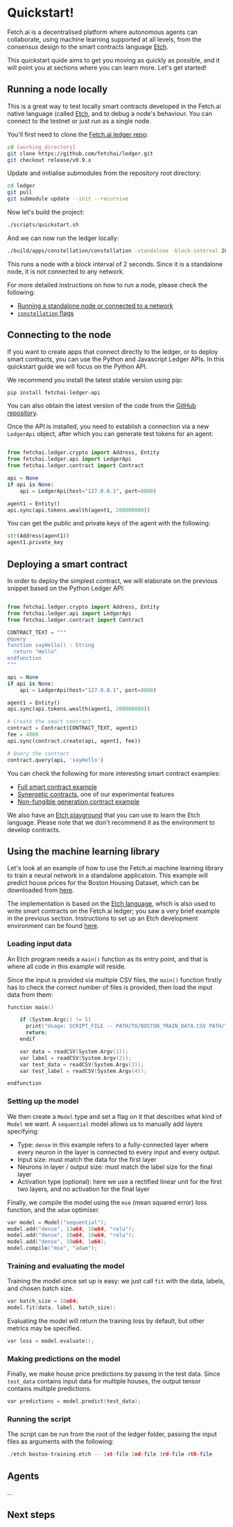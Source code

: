 # Quickstart!

Fetch.ai is a decentralised platform where autonomous agents can collaborate, using machine learning supported at all levels, from the consensus design to the smart contracts language [Etch](../etch-language/index.md).

This quickstart quide aims to get you moving as quickly as possible, and it will point you at sections where you can learn more. Let's get started!


## Running a node locally

This is a great way to test locally smart contracts developed in the Fetch.ai native language (called [Etch](../etch-language/index.md), and to debug a node's behaviour. You can connect to the testnet or just run as a single node. 

You'll first need to clone the [Fetch.ai ledger repo](https://github.com/fetchai/ledger):

``` bash
cd [working_directory]
git clone https://github.com/fetchai/ledger.git
git checkout release/v0.9.x
```

Update and initialise submodules from the repository root directory:

``` bash
cd ledger
git pull
git submodule update --init --recursive
```

Now let's build the project: 

```bash
./scripts/quickstart.sh
```

And we can now run the ledger locally:

```bash
./build/apps/constellation/constellation -standalone -block-interval 20000
```

This runs a node with a block interval of 2 seconds. Since it is a standalone node, it is not connected to any network. 

For more detailed instructions on how to run a node, please check the following:

* [Running a standalone node or connected to a network](run-a-node.md)
* [`constellation` flags](../ledger/running-a-constellation.md)


## Connecting to the node

If you want to create apps that connect directly to the ledger, or to deploy smart contracts, you can use the Python and Javascript Ledger APIs. In this quickstart guide we will focus on the Python API.

We recommend you install the latest stable version using pip:

```bash
pip install fetchai-ledger-api
```

You can also obtain the latest version of the code from the [GitHub repository](https://github.com/fetchai/ledger-api-py).

Once the API is installed, you need to establish a connection via a new `LedgerApi` object, after which you can generate test tokens for an agent: 

```python

from fetchai.ledger.crypto import Address, Entity
from fetchai.ledger.api import LedgerApi
from fetchai.ledger.contract import Contract

api = None
if api is None:
    api = LedgerApi(host="127.0.0.1", port=8000)

agent1 = Entity()
api.sync(api.tokens.wealth(agent1, 200000000))
```

You can get the public and private keys of the agent with the following:

```python
str(Address(agent1))
agent1.private_key
```


## Deploying a smart contract

In order to deploy the simplest contract, we will elaborate on the previous snippet based on the Python Ledger API:

```python

from fetchai.ledger.crypto import Address, Entity
from fetchai.ledger.api import LedgerApi
from fetchai.ledger.contract import Contract

CONTRACT_TEXT = """
@query
function sayHello() : String
  return "Hello"
endfunction
"""

api = None
if api is None:
    api = LedgerApi(host="127.0.0.1", port=8000)

agent1 = Entity()
api.sync(api.tokens.wealth(agent1, 200000000))

# Create the smart contract
contract = Contract(CONTRACT_TEXT, agent1)
fee = 4000
api.sync(contract.create(api, agent1, fee))

# Query the contract
contract.query(api, 'sayHello')
```

You can check the following for more interesting smart contract examples:

* [Full smart contract example](https://github.com/fetchai/ledger-api-py/blob/master/examples/contracts.py)
* [Synergetic contracts](../smart-contracts/executing-synergetic-code.md), one of our experimental features
* [Non-fungible generation contract example](../tutorials/fet2.md)

We also have an [Etch playground](https://build.fetch.ai) that you can use to learn the Etch language. Please note that we don't recommend it as the environment to develop contracts.


## Using the machine learning library

Let's look at an example of how to use the Fetch.ai machine learning library to train a neural network in a standalone applicatoin. This example will predict house prices for the Boston Housing Dataset, which can be downloaded from [here](http://www.cs.toronto.edu/~delve/data/boston/bostonDetail.html).

The implementation is based on the [Etch language](/etch-language), which is also used to write smart contracts on the Fetch.ai ledger; you saw a very brief example in the previous section. Instructions to set up an Etch development environment can be found [here](/etch-language/getstarted/).

### Loading input data

An Etch program needs a `main()` function as its entry point, and that is where all code in this example will reside.

Since the input is provided via multiple CSV files, the `main()` function firstly has to check the correct number of files is provided, then load the input data from them:

``` c++
function main()

    if (System.Argc() != 5)
      print("Usage: SCRIPT_FILE -- PATH/TO/BOSTON_TRAIN_DATA.CSV PATH/TO/BOSTON_TRAIN_LABELS.CSV PATH/TO/BOSTON_TEST_DATA.CSV PATH/TO/BOSTON_TEST_LABELS.CSV ");
      return;
    endif

    var data = readCSV(System.Argv(1));
    var label = readCSV(System.Argv(2));
    var test_data = readCSV(System.Argv(3));
    var test_label = readCSV(System.Argv(4));

endfunction
```

### Setting up the model

We then create a `Model` type and set a flag on it that describes what kind of `Model` we want. A `sequential` model allows us to manually add layers specifying:

* Type: `dense` in this example refers to a fully-connected layer where every neuron in the layer is connected to every input and every output.
* Input size: must match the data for the first layer
* Neurons in layer / output size: must match the label size for the final layer
* Activation type (optional): here we use a rectified linear unit for the first two layers, and no activation for the final layer

Finally, we compile the model using the `mse` (mean squared error) loss function, and the `adam` optimiser.

``` c++
var model = Model("sequential");
model.add("dense", 13u64, 10u64, "relu");
model.add("dense", 10u64, 10u64, "relu");
model.add("dense", 10u64, 1u64);
model.compile("mse", "adam");
```

### Training and evaluating the model

Training the model once set up is easy: we just call `fit` with the data, labels, and chosen batch size.

``` c++
var batch_size = 10u64;
model.fit(data, label, batch_size);
```

Evaluating the model will return the training loss by default, but other metrics may be specified.

``` c++
var loss = model.evaluate();
```

### Making predictions on the model

Finally, we make house price predictions by passing in the test data. Since `test_data` contains input data for multiple houses, the output tensor contains multiple predictions.

``` c++
var predictions = model.predict(test_data);
```

### Running the script

The script can be run from the root of the ledger folder, passing the input files as arguments with the following:

``` c++
./etch boston-training.etch -- 1st-file 2nd-file 3rd-file 4th-file
```


## Agents

...


## Next steps

